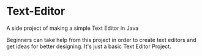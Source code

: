 # Text-Editor
A side project of making a simple Text Editor in Java

Beginners can take help from this project in order to create text editors and get ideas for better designing.
It's just a basic Text Editor Project.
